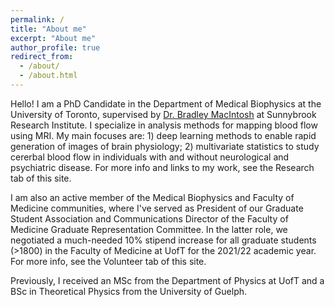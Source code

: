 ```yaml
---
permalink: /
title: "About me"
excerpt: "About me"
author_profile: true
redirect_from: 
  - /about/
  - /about.html
---
```


Hello! I am a PhD Candidate in the Department of Medical Biophysics at the University of Toronto, supervised by [Dr. Bradley MacIntosh](https://sunnybrook.ca/research/team/member.asp?t=12&m=396&page=172) at Sunnybrook Research Institute. I specialize in analysis methods for mapping blood flow using MRI. My main focuses are: 1) deep learning methods to enable rapid generation of images of brain physiology; 2) multivariate statistics to study cererbal blood flow in individuals with and without neurological and psychiatric disease. For more info and links to my work, see the Research tab of this site.

I am also an active member of the Medical Biophysics and Faculty of Medicine communities, where I've served as President of our Graduate Student Association and Communications Director of the Faculty of Medicine Graduate Representation Committee. In the latter role, we negotiated a much-needed 10% stipend increase for all graduate students (>1800) in the Faculty of Medicine at UofT for the 2021/22 academic year. For more info, see the Volunteer tab of this site.

Previously, I received an MSc from the Department of Physics at UofT and a BSc in Theoretical Physics from the University of Guelph.
